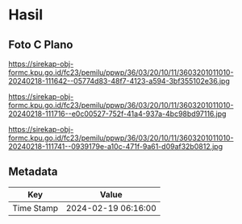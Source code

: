# Hasil

## Foto C Plano

https://sirekap-obj-formc.kpu.go.id/fc23/pemilu/ppwp/36/03/20/10/11/3603201011010-20240218-111642--05774d83-48f7-4123-a594-3bf355102e36.jpg

https://sirekap-obj-formc.kpu.go.id/fc23/pemilu/ppwp/36/03/20/10/11/3603201011010-20240218-111716--e0c00527-752f-41a4-937a-4bc98bd97116.jpg

https://sirekap-obj-formc.kpu.go.id/fc23/pemilu/ppwp/36/03/20/10/11/3603201011010-20240218-111741--0939179e-a10c-471f-9a61-d09af32b0812.jpg


## Metadata

| Key        | Value               |
| ---------- | ------------------- |
| Time Stamp | 2024-02-19 06:16:00 |



